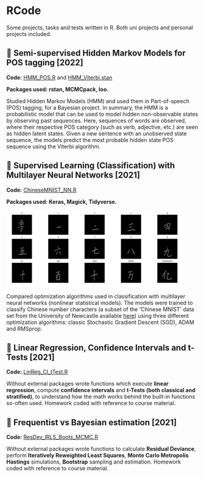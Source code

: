 # RCode
Some projects, tasks and tests written in R. Both uni projects and personal projects included.


## :pushpin: Semi-supervised Hidden Markov Models for POS tagging [2022]
**Code:** [HMM_POS.R](https://github.com/xiancaicai/RCode/blob/main/HMM_POS.R) and [HMM_Viterbi.stan](https://github.com/xiancaicai/RCode/blob/main/HMM_Viterbi.stan)

**Packages used: rstan, MCMCpack, loo.**

Studied Hidden Markov Models (HMM) and used them in Part-of-speech (POS) tagging, for a Bayesian project. In summary, the HMM is a probabilistic model that can be used to model hidden non-observable states by observing past sequences. Here, sequences of words are observed, where their respective POS category (such as verb, adjective, etc.) are seen as hidden latent states. Given a new sentence with an unobserved state sequence, the models predict the most probable hidden state POS sequence using the Viterbi algorithm.

## :pushpin: Supervised Learning (Classification) with Multilayer Neural Networks [2021]
**Code:** [ChineseMNIST_NN.R](https://github.com/xiancaicai/RCode/blob/main/ChineseMNIST_NN.R)

**Packages used: Keras, Magick, Tidyverse.**

<img src="chinesemnist.png" height="200">

Compared optimization algorithms used in classification with multilayer neural networks (nonlinear statistical models). The models were trained to classify Chinese number characters (a subset of the 'Chinese MNIST' data set from the University of Newcastle available [here](https://data.ncl.ac.uk/articles/dataset/Handwritten_Chinese_Numbers/10280831/1)) using three different optimization algorithms: classic Stochastic Gradient Descent (SGD), ADAM and RMSprop. 

## :pushpin: Linear Regression, Confidence Intervals and t-Tests [2021]
**Code:** [LinReg_CI_tTest.R](https://github.com/xiancaicai/RCode/blob/main/LinReg_CI_tTest.R)

Without external packages wrote functions which execute **linear regression**, compute **confidence intervals** and **t-Tests (both classical and stratified)**, to understand how the math works behind the built-in functions so-often used. Homework coded with reference to course material.

## :pushpin: Frequentist vs Bayesian estimation [2021]
**Code:** [ResDev_IRLS_Boots_MCMC.R](https://github.com/xiancaicai/RCode/blob/main/ResDev_IRLS_Boots_MCMC.R)

Without external packages wrote functions to calculate **Residual Deviance**, perform **Iteratively Reweighted Least Squares**, **Monte Carlo Metropolis Hastings** simulations, **Bootstrap** sampling and estimation. Homework coded with reference to course material.

